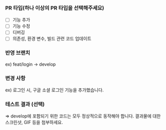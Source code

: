 ### PR 타입(하나 이상의 PR 타입을 선택해주세요)
- [ ] 기능 추가
- [ ] 기능 수정
- [ ] 디버깅
- [ ] 의존성, 환경 변수, 빌드 관련 코드 업데이트

### 반영 브랜치
ex) feat/login -> develop

### 변경 사항
ex) 로그인 시, 구글 소셜 로그인 기능을 추가했습니다.

### 테스트 결과 (선택)
=> develop에 포함되기 위한 코드는 모두 정상적으로 동작해야 합니다. 결과물에 대한 스크린샷, GIF 등을 첨부하세요.
